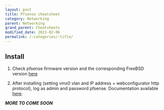 ```yaml
---
layout: post
title: Pfsense cheatsheet
category: Networking
parent: Networking
grand_parent: Cheatsheets
modified_date: 2021-02-06
permalink: /:categories/:title/
---
```


## Install

1. Check pfsense firmware version and the corresponding FreeBSD version [here](https://docs.netgate.com/pfsense/en/latest/releases/versions-of-pfsense-and-freebsd.html)

2. After installing (setting vmx0 vlan and IP address + webconfigurator http protocol), log as admin and password pfsense.
Documentation available [here](https://docs.netgate.com/pfsense/en/latest/usermanager/pfsense-default-username-and-password.html).

***MORE TO COME SOON***
